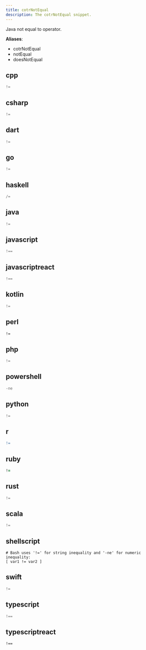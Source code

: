 ```yaml
---
title: cotrNotEqual
description: The cotrNotEqual snippet.
---
```


Java not equal to operator.

**Aliases**:
- cotrNotEqual
- notEqual
- doesNotEqual

## cpp
```cpp
!=
```

## csharp
```csharp
!=
```

## dart
```dart
!=
```

## go
```go
!=
```

## haskell
```haskell
/=
```

## java
```java
!=
```

## javascript
```javascript
!==
```

## javascriptreact
```javascriptreact
!==
```

## kotlin
```kotlin
!=
```

## perl
```perl
!=
```

## php
```php
!=
```

## powershell
```powershell
-ne
```

## python
```python
!=
```

## r
```r
!=
```

## ruby
```ruby
!=
```

## rust
```rust
!=
```

## scala
```scala
!=
```

## shellscript
```shellscript
# Bash uses '!=' for string inequality and '-ne' for numeric inequality:
[ var1 != var2 ]
```

## swift
```swift
!=
```

## typescript
```typescript
!==
```

## typescriptreact
```typescriptreact
!==
```

